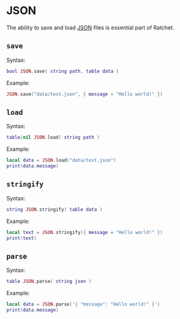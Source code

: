 # JSON
The ability to save and load [JSON](https://en.wikipedia.org/wiki/JSON) files is essential part of Ratchet.

## `save` <Badge type="info" text="function" />
Syntax:
```lua
bool JSON.save( string path, table data )
```

Example:
```lua
JSON.save("data/test.json", { message = "Hello world!" })
```

## `load` <Badge type="info" text="function" />
Syntax:
```lua
table|nil JSON.load( string path )
```

Example:
```lua
local data = JSON.load("data/test.json")
print(data.message)
```

## `stringify` <Badge type="info" text="function" />
Syntax:
```lua
string JSON.stringify( table data )
```

Example:
```lua
local text = JSON.stringify({ message = "Hello world!" })
print(text)
```

## `parse` <Badge type="info" text="function" />
Syntax:
```lua
table JSON.parse( string json )
```

Example:
```lua
local data = JSON.parse('{ "message": "Hello world!" }')
print(data.message)
```